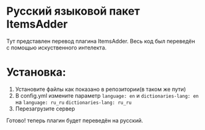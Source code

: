 # Русский языковой пакет ItemsAdder

Тут представлен перевод плагина ItemsAdder.
Весь код был переведён с помощью искуственного интелекта.

# Установка:

1) Установите файлы как показано в репозитории(в таком же пути)
2) В config.yml измените параметр ```language: en``` и ```dictionaries-lang: en``` на ```language: ru_ru``` ```dictionaries-lang: ru_ru```
3) Перезагрузите сервер

Готово! теперь плагин будет переведён на русский.


